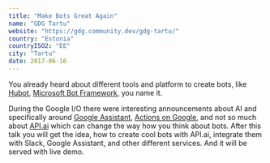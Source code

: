 ```yaml
---
title: "Make Bots Great Again"
name: "GDG Tartu"
website: "https://gdg.community.dev/gdg-tartu/"
country: "Estonia"
countryISO2: "EE"
city: "Tartu"
date: 2017-06-16
---
```


You already heard about different tools and platform to create bots, like [Hubot](https://hubot.github.com/), [Microsoft Bot Framework](https://dev.botframework.com/), you name it.

During the Google I/O there were interesting announcements about AI and specifically around [Google Assistant](https://assistant.google.com/), [Actions on Google](https://developers.google.com/actions/), and not so much about [API.ai](https://api.ai/) which can change the way how you think about bots.
After this talk you will get the idea, how to create cool bots with API.ai, integrate them with Slack, Google Assistant, and other different services.
And it will be served with live demo.
